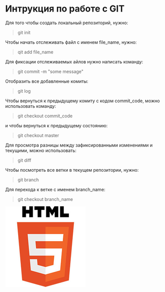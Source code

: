 # Интрукция по работе с GIT
Для того чтобы создать локальный репозиторий, нужно:
> git init

Чтобы начать отслеживать файл с именем file_name, нужно:
> qit add file_name

Для фиксации отслеживаемых айлов нужно написать команду:
> git commit -m "some message"

Отобразить все добавленные комиты:
> git log

Чтобы вернуться к предыдущему комиту с кодом commit_code, можно использовать команду:
> git checkout commit_code

и чтобы вернуться к предыдущему состоянию:
> git checkout master

Для просмотра разницы между зафиксированными изменениями и текущими, можно использовать:
> git diff

Чтобы посмотреть все ветки в текущем репозитории, нужно:

> git branch

Для перехода к ветке с именем branch_name:

> git checkout branch_name

![some pic](/image/HTML5_Logo.jpg)